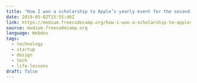 ```yaml
---
title: "How I won a scholarship to Apple’s yearly event for the second time"
date: 2019-05-02T15:55:46Z
link: https://medium.freecodecamp.org/how-i-won-a-scholarship-to-apples-yearly-event-for-the-second-time-f04f5f4636b1?source=rss----336d898217ee---4
source: medium.freecodecamp.org
language: Webdev
tags:
  - technology
  - startup
  - design
  - tech
  - life-lessons
draft: false
---
```

